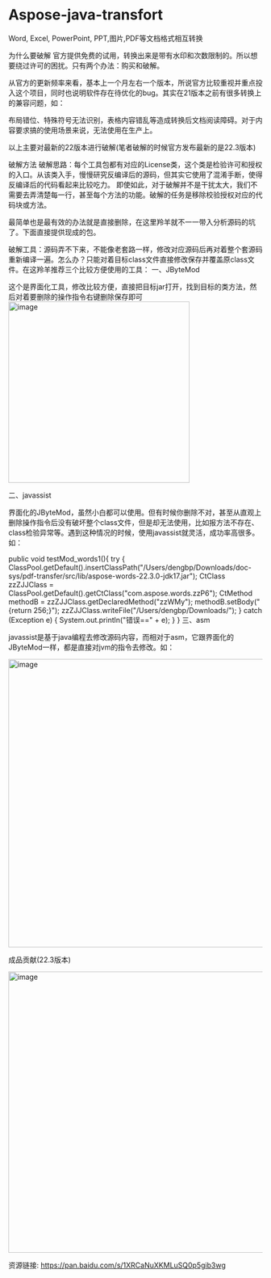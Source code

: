 # Aspose-java-transfort
Word, Excel, PowerPoint, PPT,图片,PDF等文档格式相互转换

为什么要破解
官方提供免费的试用，转换出来是带有水印和次数限制的。所以想要绕过许可的困扰。只有两个办法：购买和破解。

从官方的更新频率来看，基本上一个月左右一个版本，所说官方比较重视并重点投入这个项目，同时也说明软件存在待优化的bug。其实在21版本之前有很多转换上的兼容问题，如：

布局错位、特殊符号无法识别，表格内容错乱等造成转换后文档阅读障碍。对于内容要求搞的使用场景来说，无法使用在生产上。

以上主要对最新的22版本进行破解(笔者破解的时候官方发布最新的是22.3版本)

破解方法
破解思路：每个工具包都有对应的License类，这个类是检验许可和授权的入口。从该类入手，慢慢研究反编译后的源码，但其实它使用了混淆手断，使得反编译后的代码看起来比较吃力。
即使如此，对于破解并不是干扰太大，我们不需要去弄清楚每一行，甚至每个方法的功能。破解的任务是移除校验授权对应的代码块或方法。

最简单也是最有效的办法就是直接删除，在这里羚羊就不一一带入分析源码的坑了。下面直接提供现成的包。

破解工具：源码弄不下来，不能像老套路一样，修改对应源码后再对着整个套源码重新编译一遍。怎么办？只能对着目标class文件直接修改保存并覆盖原class文件。在这羚羊推荐三个比较方便使用的工具：
一、JByteMod

这个是界面化工具，修改比较方便，直接把目标jar打开，找到目标的类方法，然后对着要删除的操作指令右键删除保存即可
<img width="359" alt="image" src="https://user-images.githubusercontent.com/9836343/178095826-3f5f1f50-0445-4388-b421-6dd182f05327.png">

二、javassist

界面化的JByteMod，虽然小白都可以使用。但有时候你删除不对，甚至从直观上删除操作指令后没有破坏整个class文件，但是却无法使用，比如报方法不存在、class检验异常等。遇到这种情况的时候，使用javassist就灵活，成功率高很多。如：

public void testMod_words1(){
        try {
            ClassPool.getDefault().insertClassPath("/Users/dengbp/Downloads/doc-sys/pdf-transfer/src/lib/aspose-words-22.3.0-jdk17.jar");
            CtClass zzZJJClass = ClassPool.getDefault().getCtClass("com.aspose.words.zzP6");
            CtMethod methodB = zzZJJClass.getDeclaredMethod("zzWMy");
            methodB.setBody("{return 256;}");
            zzZJJClass.writeFile("/Users/dengbp/Downloads/");
        } catch (Exception e) {
            System.out.println("错误==" + e);
        }
    }
三、asm

javassist是基于java编程去修改源码内容，而相对于asm，它跟界面化的JByteMod一样，都是直接对jvm的指令去修改。如：

 <img width="571" alt="image" src="https://user-images.githubusercontent.com/9836343/178095818-e8380a3b-77f1-4084-b6b3-24de70a02d72.png">


成品贡献(22.3版本)

<img width="557" alt="image" src="https://user-images.githubusercontent.com/9836343/178095808-db64ea66-b84f-45ba-8529-348609610c37.png">


资源链接: https://pan.baidu.com/s/1XRCaNuXKMLuSQ0p5gib3wg 
